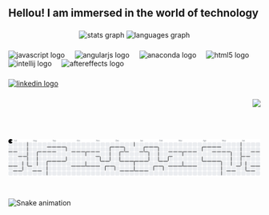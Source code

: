 <h2 align="left">Hellou! I am immersed in the world of technology</h2>

###

<div align="center">
  <img src="https://github-readme-stats.vercel.app/api?username=adreamawaken&hide_title=false&hide_rank=false&show_icons=true&include_all_commits=true&count_private=true&disable_animations=false&theme=dracula&locale=en&hide_border=false" height="150" alt="stats graph"  />
  <img src="https://github-readme-stats.vercel.app/api/top-langs?username=adreamawaken&locale=en&hide_title=false&layout=compact&card_width=320&langs_count=5&theme=dracula&hide_border=false" height="150" alt="languages graph"  />
</div>

###

<div align="left">
  <img src="https://cdn.jsdelivr.net/gh/devicons/devicon/icons/javascript/javascript-original.svg" height="40" alt="javascript logo"  />
  <img width="12" />
  <img src="https://cdn.jsdelivr.net/gh/devicons/devicon/icons/angularjs/angularjs-original.svg" height="40" alt="angularjs logo"  />
  <img width="12" />
  <img src="https://cdn.jsdelivr.net/gh/devicons/devicon/icons/anaconda/anaconda-original.svg" height="40" alt="anaconda logo"  />
  <img width="12" />
  <img src="https://cdn.jsdelivr.net/gh/devicons/devicon/icons/html5/html5-original.svg" height="40" alt="html5 logo"  />
  <img width="12" />
  <img src="https://cdn.jsdelivr.net/gh/devicons/devicon/icons/intellij/intellij-original.svg" height="40" alt="intellij logo"  />
  <img width="12" />
  <img src="https://cdn.jsdelivr.net/gh/devicons/devicon/icons/aftereffects/aftereffects-original.svg" height="40" alt="aftereffects logo"  />
</div>

###

<div align="left">
  <a href="https://www.linkedin.com/in/manoelvsantana/" target="_blank">
    <img src="https://img.shields.io/static/v1?message=LinkedIn&logo=linkedin&label=&color=0077B5&logoColor=white&labelColor=&style=for-the-badge" height="35" alt="linkedin logo"  />
  </a>
</div>

###

<img align="right" height="80" src="https://media4.giphy.com/media/v1.Y2lkPTc5MGI3NjExczN0eXhwMGF3bTlzdmI4MW9ucG0yMzl3NTU0MTYxc3BwOHgyNTlpZiZlcD12MV9pbnRlcm5hbF9naWZfYnlfaWQmY3Q9Zw/MC6eSuC3yypCU/giphy.gif"  />

###

<picture>
  <source media="(prefers-color-scheme: dark)" srcset="https://raw.githubusercontent.com/adreamawaken/adreamawaken/output/pacman-contribution-graph-dark.svg">
  <source media="(prefers-color-scheme: light)" srcset="https://raw.githubusercontent.com/adreamawaken/adreamawaken/output/pacman-contribution-graph.svg">
  <img alt="pacman contribution graph" src="https://raw.githubusercontent.com/adreamawaken/adreamawaken/output/pacman-contribution-graph.svg">
</picture>

###

<br clear="both">

<img src="https://raw.githubusercontent.com/adreamawaken/adreamawaken/output/snake.svg" alt="Snake animation" />

###
